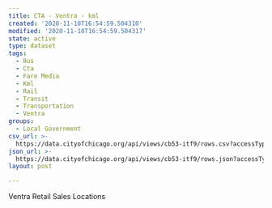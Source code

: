 ```yaml
---
title: CTA - Ventra - kml
created: '2020-11-10T16:54:59.504310'
modified: '2020-11-10T16:54:59.504317'
state: active
type: dataset
tags:
  - Bus
  - Cta
  - Fare Media
  - Kml
  - Rail
  - Transit
  - Transportation
  - Ventra
groups:
  - Local Government
csv_url: >-
  https://data.cityofchicago.org/api/views/cb53-itf9/rows.csv?accessType=DOWNLOAD
json_url: >-
  https://data.cityofchicago.org/api/views/cb53-itf9/rows.json?accessType=DOWNLOAD
layout: post

---
```

Ventra Retail Sales Locations

